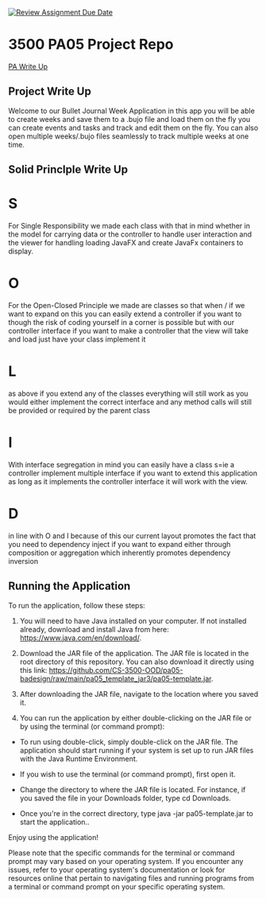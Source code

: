 [![Review Assignment Due Date](https://classroom.github.com/assets/deadline-readme-button-24ddc0f5d75046c5622901739e7c5dd533143b0c8e959d652212380cedb1ea36.svg)](https://classroom.github.com/a/x6ckGcN8)
# 3500 PA05 Project Repo

[PA Write Up](https://markefontenot.notion.site/PA-05-8263d28a81a7473d8372c6579abd6481)

## Project Write Up
Welcome to our Bullet Journal Week Application 
in this app you will be able to create weeks and save them to a .bujo file and load them on the fly
you can create events and tasks and track and edit them on the fly. You can also open multiple 
weeks/.bujo files seamlessly to track multiple weeks at one time.

## Solid Princlple Write Up

# S
For Single Responsibility we made each class with that in mind whether in the model for carrying data or the controller
to handle user interaction and the viewer for handling loading JavaFX and create JavaFx containers to display.
# O 
For the Open-Closed Principle we made are classes so that when / if we want to expand on this you can easily extend a 
controller if you want to though the risk of coding yourself in a corner is possible but with our controller
interface if you want to make a controller that the view will take and load just have your class implement it
# L
as above if you extend any of the classes everything will still work as you would either implement the correct interface
and any method calls will still be provided or required by the parent class
# I
With interface segregation in mind you can easily have a class s=ie a controller implement multiple interface if you 
want to extend this application as long as it implements the controller interface it will work with the view.
# D
in line with O and I because of this our current layout promotes the fact that you need to dependency inject if you 
want to expand either through composition or aggregation which inherently promotes dependency inversion

## Running the Application

To run the application, follow these steps:

1) You will need to have Java installed on your computer. If not installed already, 
download and install Java from here: https://www.java.com/en/download/.

2) Download the JAR file of the application. The JAR file is located in the root directory of this repository. 
You can also download it directly using this link: https://github.com/CS-3500-OOD/pa05-badesign/raw/main/pa05_template_jar3/pa05-template.jar.

3) After downloading the JAR file, navigate to the location where you saved it.

4) You can run the application by either double-clicking on the JAR file or by using the terminal (or command prompt):
- To run using double-click, simply double-click on the JAR file. 
The application should start running if your system is set up to run JAR files with the Java Runtime Environment.

- If you wish to use the terminal (or command prompt), first open it.

- Change the directory to where the JAR file is located. For instance, 
if you saved the file in your Downloads folder, type cd Downloads.

- Once you're in the correct directory, type java -jar pa05-template.jar to start the application..

Enjoy using the application!

Please note that the specific commands for the terminal or command prompt may vary based on your operating system. 
If you encounter any issues, refer to your operating system's documentation or look for resources online that pertain 
to navigating files and running programs from a terminal or command prompt on your specific operating system.